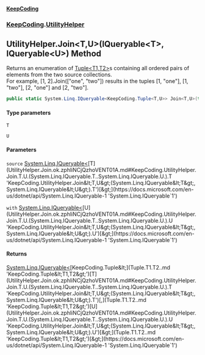 #### [KeepCoding](index.md 'index')
### [KeepCoding](KeepCoding.md 'KeepCoding').[UtilityHelper](UtilityHelper.md 'KeepCoding.UtilityHelper')
## UtilityHelper.Join&lt;T,U&gt;(IQueryable&lt;T&gt;, IQueryable&lt;U&gt;) Method
Returns an enumeration of [Tuple&lt;T1,T2&gt;](Tuple.T1.T2..md 'KeepCoding.Tuple&lt;T1,T2&gt;')s containing all ordered pairs of elements from the two source collections.  
For example, [1, 2].Join(["one", "two"]) results in the tuples [1, "one"], [1, "two"], [2, "one"] and [2, "two"].  
```csharp
public static System.Linq.IQueryable<KeepCoding.Tuple<T,U>> Join<T,U>(this System.Linq.IQueryable<T> source, System.Linq.IQueryable<U> with);
```
#### Type parameters
<a name='KeepCoding.UtilityHelper.Join.T.U.(System.Linq.IQueryable.T..System.Linq.IQueryable.U.).T'></a>
`T`  
  
<a name='KeepCoding.UtilityHelper.Join.T.U.(System.Linq.IQueryable.T..System.Linq.IQueryable.U.).U'></a>
`U`  
  
#### Parameters
<a name='KeepCoding.UtilityHelper.Join.T.U.(System.Linq.IQueryable.T..System.Linq.IQueryable.U.).source'></a>
`source` [System.Linq.IQueryable&lt;](https://docs.microsoft.com/en-us/dotnet/api/System.Linq.IQueryable-1 'System.Linq.IQueryable`1')[T](UtilityHelper.Join.ok.zphliNCjQzhoVENT01A.md#KeepCoding.UtilityHelper.Join.T.U.(System.Linq.IQueryable.T..System.Linq.IQueryable.U.).T 'KeepCoding.UtilityHelper.Join&lt;T,U&gt;(System.Linq.IQueryable&lt;T&gt;, System.Linq.IQueryable&lt;U&gt;).T')[&gt;](https://docs.microsoft.com/en-us/dotnet/api/System.Linq.IQueryable-1 'System.Linq.IQueryable`1')  
  
<a name='KeepCoding.UtilityHelper.Join.T.U.(System.Linq.IQueryable.T..System.Linq.IQueryable.U.).with'></a>
`with` [System.Linq.IQueryable&lt;](https://docs.microsoft.com/en-us/dotnet/api/System.Linq.IQueryable-1 'System.Linq.IQueryable`1')[U](UtilityHelper.Join.ok.zphliNCjQzhoVENT01A.md#KeepCoding.UtilityHelper.Join.T.U.(System.Linq.IQueryable.T..System.Linq.IQueryable.U.).U 'KeepCoding.UtilityHelper.Join&lt;T,U&gt;(System.Linq.IQueryable&lt;T&gt;, System.Linq.IQueryable&lt;U&gt;).U')[&gt;](https://docs.microsoft.com/en-us/dotnet/api/System.Linq.IQueryable-1 'System.Linq.IQueryable`1')  
  
#### Returns
[System.Linq.IQueryable&lt;](https://docs.microsoft.com/en-us/dotnet/api/System.Linq.IQueryable-1 'System.Linq.IQueryable`1')[KeepCoding.Tuple&lt;](Tuple.T1.T2..md 'KeepCoding.Tuple&lt;T1,T2&gt;')[T](UtilityHelper.Join.ok.zphliNCjQzhoVENT01A.md#KeepCoding.UtilityHelper.Join.T.U.(System.Linq.IQueryable.T..System.Linq.IQueryable.U.).T 'KeepCoding.UtilityHelper.Join&lt;T,U&gt;(System.Linq.IQueryable&lt;T&gt;, System.Linq.IQueryable&lt;U&gt;).T')[,](Tuple.T1.T2..md 'KeepCoding.Tuple&lt;T1,T2&gt;')[U](UtilityHelper.Join.ok.zphliNCjQzhoVENT01A.md#KeepCoding.UtilityHelper.Join.T.U.(System.Linq.IQueryable.T..System.Linq.IQueryable.U.).U 'KeepCoding.UtilityHelper.Join&lt;T,U&gt;(System.Linq.IQueryable&lt;T&gt;, System.Linq.IQueryable&lt;U&gt;).U')[&gt;](Tuple.T1.T2..md 'KeepCoding.Tuple&lt;T1,T2&gt;')[&gt;](https://docs.microsoft.com/en-us/dotnet/api/System.Linq.IQueryable-1 'System.Linq.IQueryable`1')  
